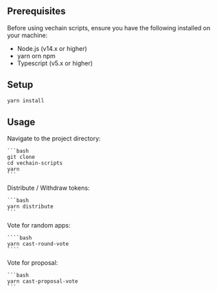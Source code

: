 ## Prerequisites

Before using vechain scripts, ensure you have the following installed on your machine:

- Node.js (v14.x or higher)
- yarn orn npm
- Typescript (v5.x or higher)

## Setup

```bash
yarn install
```

## Usage

Navigate to the project directory:

    ```bash
    git clone
    cd vechain-scripts
    yarn
    ```

Distribute / Withdraw tokens:

    ```bash
    yarn distribute
    ```

Vote for random apps:

    ````bash
    yarn cast-round-vote
    ````

Vote for proposal:

    ```bash
    yarn cast-proposal-vote
    ```
